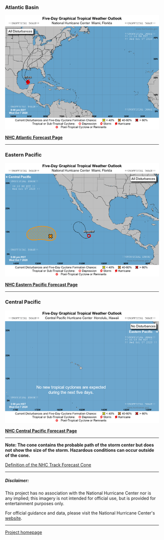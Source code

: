 ### Atlantic Basin
![Atlantic Basin Image](atl_latest.png)  

**[NHC Atlantic Forecast Page](https://www.nhc.noaa.gov/?atlc)**

---

### Eastern Pacific
![Eastern Pacific Image](epac_latest.png)  

**[NHC Eastern Pacific Forecast Page](https://www.nhc.noaa.gov/?epac)**

---

### Central Pacific
![Central Pacific Image](cpac_latest.png)  

**[NHC Central Pacific Forecast Page](https://www.nhc.noaa.gov/?cpac)**


---

**Note: The cone contains the probable path of the storm center but does not show the size of the storm. Hazardous conditions can occur outside of the cone.**  

[Definition of the NHC Track Forecast Cone](https://www.nhc.noaa.gov/aboutcone.shtml)


---

##### Disclaimer:

This project has no association with the National Hurricane Center nor is any implied; this imagery is not intended for official use, but is provided for entertainment purposes only.  

For official guidance and data, please visit the National Hurricane Center's [website](https://www.nhc.noaa.gov/).

---

[Project homepage](https://github.com/Protuhj/nhc-cones)
